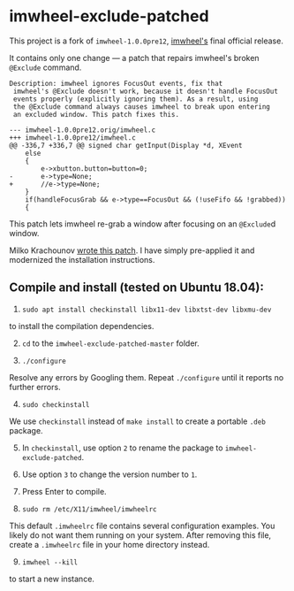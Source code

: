 # imwheel-exclude-patched

This project is a fork of `imwheel-1.0.0pre12`, [imwheel's](http://imwheel.sourceforge.net/) final official release. 

It contains only one change — a patch that repairs imwheel's broken `@Exclude` command.

```
Description: imwheel ignores FocusOut events, fix that
 imwheel's @Exclude doesn't work, because it doesn't handle FocusOut 
 events properly (explicitly ignoring them). As a result, using 
 the @Exclude command always causes imwheel to break upon entering
 an excluded window. This patch fixes this.

--- imwheel-1.0.0pre12.orig/imwheel.c
+++ imwheel-1.0.0pre12/imwheel.c
@@ -336,7 +336,7 @@ signed char getInput(Display *d, XEvent
 	else
 	{
 		e->xbutton.button=button=0;
-		e->type=None;
+		//e->type=None;
 	}
 	if(handleFocusGrab && e->type==FocusOut && (!useFifo && !grabbed))
 	{
```

This patch lets imwheel re-grab a window after focusing on an `@Exclude`d window.

Milko Krachounov [wrote this patch](https://bugs.debian.org/cgi-bin/bugreport.cgi?bug=260091). I have simply pre-applied it and modernized the installation instructions.

## Compile and install (tested on Ubuntu 18.04): 

1. `sudo apt install checkinstall libx11-dev libxtst-dev libxmu-dev`

to install the compilation dependencies.

2. `cd` to the `imwheel-exclude-patched-master` folder.

3. `./configure`

Resolve any errors by Googling them. Repeat `./configure` until it reports no further errors.

4. `sudo checkinstall`

We use `checkinstall` instead of `make install` to create a portable `.deb` package.

5. In `checkinstall`, use option `2` to rename the package to `imwheel-exclude-patched`.

6. Use option `3` to change the version number to `1`.

7. Press Enter to compile.

8. `sudo rm /etc/X11/imwheel/imwheelrc`

This default `.imwheelrc` file contains several configuration examples. You likely do not want them running on your system. After removing this file, create a `.imwheelrc` file in your home directory instead.

9. `imwheel --kill`

to start a new instance.